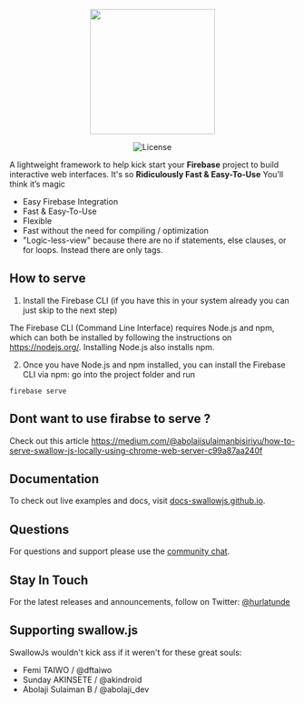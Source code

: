 
<p align="center">
<a href="https://docs-swallowjs.github.io/" target="_blank">
<img width="220"src="https://raw.githubusercontent.com/hurlatunde/swallow.js/master/app/swallow/utility/css/img/swallo_logo_footer.png">
</a>
</p>

<p align="center">
  <img src="https://img.shields.io/npm/l/vue.svg" alt="License">
</p>

A lightweight framework to help kick start your <b>Firebase</b> project to build interactive web interfaces. It's so <strong>Ridiculously Fast & Easy-To-Use</strong> You’ll think it’s magic
- Easy Firebase Integration
- Fast & Easy-To-Use
- Flexible
- Fast without the need for compiling / optimization
- "Logic-less-view" because there are no if statements, else clauses, or for loops. Instead there are only tags.

## How to serve
1. Install the Firebase CLI (if you have this in your system already you can just skip to the next step)

The Firebase CLI (Command Line Interface) requires Node.js and npm, which can both be installed by following the instructions on https://nodejs.org/. Installing Node.js also installs npm.

2. Once you have Node.js and npm installed, you can install the Firebase CLI via npm:
    go into the project folder and run
  ```
  firebase serve
  ```

## Dont want to use firabse to serve ?
Check out this article https://medium.com/@abolajisulaimanbisiriyu/how-to-serve-swallow-js-locally-using-chrome-web-server-c99a87aa240f

## Documentation

To check out live examples and docs, visit [docs-swallowjs.github.io](https://docs-swallowjs.github.io/).

## Questions

For questions and support please use the [community chat](https://chat.vuejs.org/).

## Stay In Touch

For the latest releases and announcements, follow on Twitter: [@hurlatunde](https://twitter.com/hurlatunde)

## Supporting swallow.js

SwallowJs wouldn't kick ass if it weren't for these great souls:

<ul>
<li> Femi TAIWO / @dftaiwo </li>
<li> Sunday AKINSETE / @akindroid </li>
<li> Abolaji Sulaiman B / @abolaji_dev </li>
</ul>
